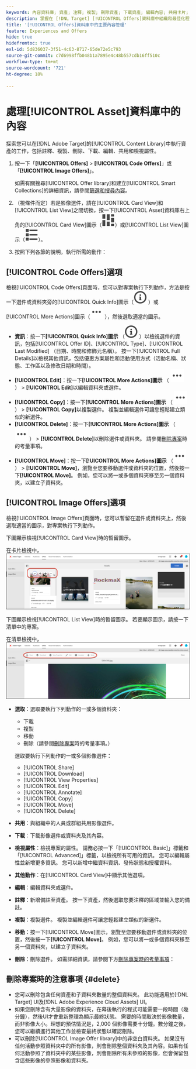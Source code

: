 ```yaml
---
keywords: 內容資料庫; 資產; 注釋; 複製; 刪除資產; 下載資產; 編輯內容; 共用卡片; 檢視內容屬性
description: 掌握在 [!DNL Target] [!UICONTROL Offers]資料庫中組織和最佳化程式碼和影像選件的程式。
title: '[!UICONTROL Offers]資料庫中的主要內容管理'
feature: Experiences and Offers
hide: true
hidefromtoc: true
exl-id: 5d836037-3f51-4c63-8717-65de72e5c793
source-git-commit: c7d6998ffb048b1a7895e4c48b557cdb16ff510c
workflow-type: tm+mt
source-wordcount: '721'
ht-degree: 18%

---
```


# 處理[!UICONTROL Asset]資料庫中的內容

探索您可以在[!DNL Adobe Target]的[!UICONTROL Content Library]中執行資產的工作，包括註釋、複製、刪除、下載、編輯、共用和檢視屬性。

1. 按一下「**[!UICONTROL Offers]** > **[!UICONTROL Code Offers]**」或「**[!UICONTROL Image Offers]**」。

   如需有關搜尋[!UICONTROL Offer library]和建立[!UICONTROL Smart Collections]的詳細資訊，請參閱[篩選和搜尋內容](/help/main/c-experiences/c-manage-content/filter-and-search-content.md#concept_3B59B8F025BF4CEA82ECC5199D365276)。

1. （視條件而定）若是影像選件，請在[!UICONTROL Card View]和[!UICONTROL List View]之間切換，按一下[!UICONTROL Asset]資料庫右上角的[!UICONTROL Card View]圖示（![卡片檢檢視示](/help/main/assets/icons/ViewCard.svg)）或[!UICONTROL List View]圖示（![清單檢檢視示](/help/main/assets/icons/ViewList.svg)）。

1. 按照下列各節的說明，執行所需的動作：

## [!UICONTROL Code Offers]選項

檢視[!UICONTROL Code Offers]頁面時，您可以對專案執行下列動作，方法是按一下選件或資料夾旁的[!UICONTROL Quick Info]圖示（![快速資訊圖示](/help/main/assets/icons/InfoOutline.svg) ）或[!UICONTROL More Actions]圖示（![更多動作圖示](/help/main/assets/icons/MoreSmallList.svg) ），然後選取適當的圖示。

* **資訊**：按一下&#x200B;**[!UICONTROL Quick Info]圖示** （![快速資訊圖示](/help/main/assets/icons/InfoOutline.svg) ）以檢視選件的資訊，包括[!UICONTROL Offer ID]、[!UICONTROL Type]、[!UICONTROL Last Modified] （日期、時間和修飾元名稱）。 按一下[!UICONTROL Full Details]以檢視其他資訊，包括優惠方案屬性和活動使用方式（活動名稱、狀態、工作區以及修改日期和時間）。
* **[!UICONTROL Edit]**：按一下&#x200B;**[!UICONTROL More Actions]圖示** （ ![更多動作圖示](/help/main/assets/icons/MoreSmallList.svg) ） > **[!UICONTROL Edit]**&#x200B;以編輯資料夾或選件。
* **[!UICONTROL Copy]**：按一下&#x200B;**[!UICONTROL More Actions]圖示** （ ![更多動作圖示](/help/main/assets/icons/MoreSmallList.svg) ） > **[!UICONTROL Copy]**&#x200B;以複製選件。 複製並編輯選件可讓您輕鬆建立類似的新選件。
* **[!UICONTROL Delete]**：按一下&#x200B;**[!UICONTROL More Actions]圖示** （ ![更多動作圖示](/help/main/assets/icons/MoreSmallList.svg) ） > **[!UICONTROL Delete]**&#x200B;以刪除選件或資料夾。 請參閱[刪除專案](#delete)時的考量事項。
* **[!UICONTROL Move]**：按一下&#x200B;**[!UICONTROL More Actions]圖示** （![更多動作圖示](/help/main/assets/icons/MoreSmallList.svg) ） > **[!UICONTROL Move]**，瀏覽至您要移動選件或資料夾的位置，然後按一下&#x200B;**[!UICONTROL Move]**。 例如，您可以將一或多個資料夾移至另一個資料夾，以建立子資料夾。

## [!UICONTROL Image Offers]選項

檢視[!UICONTROL Image Offers]頁面時，您可以暫留在選件或資料夾上，然後選取適當的圖示，對專案執行下列動作。

下圖顯示檢視[!UICONTROL Card View]時的暫留圖示。

在卡片檢視中，![在「影像選件」索引標籤上暫留圖示](/help/main/c-experiences/c-manage-content/assets/image-offers-hover-icons-new.png)

下圖顯示檢視[!UICONTROL List View]時的暫留圖示。 若要顯示圖示，請按一下清單中的專案。

在清單檢視中，![在[影像選件]索引標籤上暫留圖示](/help/main/c-experiences/c-manage-content/assets/list-view-hover-new.png)

* **選取**：選取要執行下列動作的一或多個資料夾：

   * 下載
   * 複製
   * 移動
   * 刪除（請參閱[刪除專案](#delete)時的考量事項。）

  選取要執行下列動作的一或多個影像選件：

   * [!UICONTROL Share]
   * [!UICONTROL Download]
   * [!UICONTROL View Properties]
   * [!UICONTROL Edit]
   * [!UICONTROL Annotate]
   * [!UICONTROL Copy]
   * [!UICONTROL Move]
   * [!UICONTROL Delete]


* **共用**：與組織中的人員或群組共用影像選件。
* **下載**：下載影像選件或資料夾及其內容。
* **檢視屬性**：檢視專案的屬性。 請務必按一下「[!UICONTROL Basic]」標籤和「[!UICONTROL Advanced]」標籤，以檢視所有可用的資訊。 您可以編輯屬性並新增更多資訊。 您可以新增中繼資料資訊、發佈狀態和授權資料。
* **其他動作**：在[!UICONTROL Card View]中顯示其他選項。
* **編輯**：編輯資料夾或選件。
* **註釋**：新增備註至資產。 按一下資產，然後選取您要注釋的區域並輸入您的備註。
* **複製**：複製選件。 複製並編輯選件可讓您輕鬆建立類似的新選件。
* **移動**：按一下[!UICONTROL Move]圖示，瀏覽至您要移動選件或資料夾的位置，然後按一下&#x200B;**[!UICONTROL Move]**。 例如，您可以將一或多個資料夾移至另一個資料夾，以建立子資料夾。
* **刪除**：刪除選件。 如需詳細資訊，請參閱下方[刪除專案時的考量事項](#delete)：

## 刪除專案時的注意事項 {#delete}

* 您可以刪除包含任何資產和子資料夾數量的整個資料夾。 此功能適用於[!DNL Target] UI及[!DNL Adobe Experience Cloud Assets] UI。
* 如果您刪除含有大量影像的資料夾，在幕後執行的程式可能需要一段時間（幾分鐘），然後UI才會重新整理為顯示最終狀態。 需要的時間取決於影像數量，而非影像大小。理想的預估情況是，2,000 個影像需要十分鐘。數分鐘之後，您可以繼續進行其他工作並檢查最終狀態以確認刪除。
* 可以刪除[!UICONTROL Image Offer library]中的非空白資料夾。 如果沒有任何活動參照資料夾中的所有影像，則會刪除整個資料夾及其內容。如果有任何活動參照了資料夾中的某些影像，則會刪除所有未參照的影像，但會保留包含這些影像的參照影像和資料夾。
